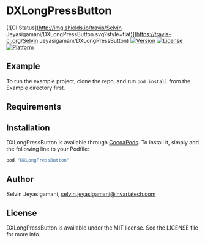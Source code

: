 # DXLongPressButton

[![CI Status](http://img.shields.io/travis/Selvin Jeyasigamani/DXLongPressButton.svg?style=flat)](https://travis-ci.org/Selvin Jeyasigamani/DXLongPressButton)
[![Version](https://img.shields.io/cocoapods/v/DXLongPressButton.svg?style=flat)](http://cocoapods.org/pods/DXLongPressButton)
[![License](https://img.shields.io/cocoapods/l/DXLongPressButton.svg?style=flat)](http://cocoapods.org/pods/DXLongPressButton)
[![Platform](https://img.shields.io/cocoapods/p/DXLongPressButton.svg?style=flat)](http://cocoapods.org/pods/DXLongPressButton)

## Example

To run the example project, clone the repo, and run `pod install` from the Example directory first.

## Requirements

## Installation

DXLongPressButton is available through [CocoaPods](http://cocoapods.org). To install
it, simply add the following line to your Podfile:

```ruby
pod "DXLongPressButton"
```

## Author

Selvin Jeyasigamani, selvin.jeyasigamani@invariatech.com

## License

DXLongPressButton is available under the MIT license. See the LICENSE file for more info.
